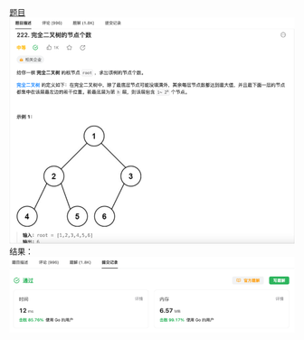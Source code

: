 [题目](https://leetcode.cn/problems/count-complete-tree-nodes/description/?envType=study-plan-v2&envId=top-interview-150)
![pic](img.png)
结果：
![pic](result.png)